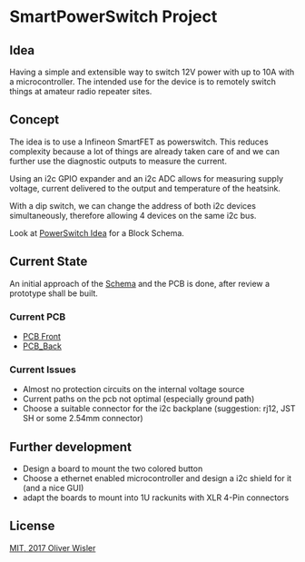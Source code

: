 # SmartPowerSwitch Project

## Idea
Having a simple and extensible way to switch 12V power with up to 10A with a microcontroller.
The intended use for the device is to remotely switch things at amateur radio repeater sites. 

## Concept
The idea is to use a Infineon SmartFET as powerswitch.
This reduces complexity because a lot of things are already taken care of and we can
further use the diagnostic outputs to measure the current.

Using an i2c GPIO expander and an i2c ADC allows for measuring supply voltage, current delivered to the output and temperature of the heatsink.

With a dip switch, we can change the address of both i2c devices simultaneously, therefore allowing 4 devices on the same i2c bus.

Look at [PowerSwitch Idea](./PowerSwitch_Idea.pdf) for a Block Schema.

## Current State
An initial approach of the [Schema](./Circuit_Schema_v2.pdf) and the PCB is done, after review a prototype shall be built.

### Current PCB
- [PCB Front](./PCB_front_v2.png) 
- [PCB_Back](./PCB_back_v2.png) 

### Current Issues
- Almost no protection circuits on the internal voltage source
- Current paths on the pcb not optimal (especially ground path)
- Choose a suitable connector for the i2c backplane (suggestion: rj12, JST SH or some 2.54mm connector)


## Further development
- Design a board to mount the two colored button
- Choose a ethernet enabled microcontroller and design a i2c shield for it 
(and a nice GUI)
- adapt the boards to mount into 1U rackunits with XLR 4-Pin connectors

## License
[MIT, 2017 Oliver Wisler](./LICENSE)

